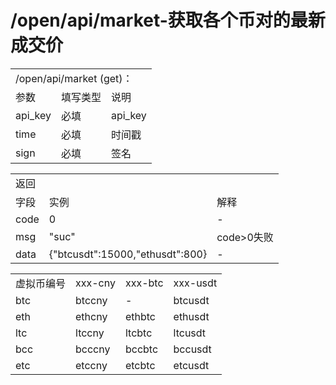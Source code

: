 # /open/api/market-获取各个币对的最新成交价
<table>
    <tr><td colspan="3">/open/api/market (get)：</td></tr>
    <tr><td>参数 </td><td>填写类型</td><td>说明</td></tr>
    <tr><td>api_key </td><td>必填</td><td>api_key</td></tr>
    <tr><td>time </td><td>必填 </td><td>时间戳</td></tr>
    <tr><td>sign </td><td>必填 </td><td>签名</td></tr>
</table>

<table>
    <tr><td colspan="3">返回</td></tr>
    <tr><td>字段 </td><td>实例</td><td>解释</td></tr>
    <tr><td>code</td><td>0</td><td>-</td></tr>
    <tr><td>msg</td><td>"suc" </td><td>code>0失败</td></tr>
    <tr><td>data</td><td>{"btcusdt":15000,"ethusdt":800}</td><td>-</td></tr>
</table>

<table>
    <tr><td>虚拟币编号</td><td>xxx-cny</td><td>xxx-btc</td><td>xxx-usdt</td></tr>
    <tr><td>btc </td><td>btccny</td><td>-</td><td>btcusdt</td></tr>
    <tr><td>eth </td><td>ethcny</td><td>ethbtc</td><td>ethusdt</td></tr>
    <tr><td>ltc </td><td>ltccny</td><td>ltcbtc </td><td>ltcusdt</td></tr>
    <tr><td>bcc</td><td>bcccny </td><td>bccbtc</td><td>bccusdt</td></tr>
    <tr><td>etc</td><td>etccny</td><td>etcbtc</td><td>etcusdt</td></tr>
</table>

